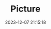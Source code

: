 ---
weight: 1
images:
- /images/edited/92.jpeg
title: Picture
date: 2023-12-07 21:15:18
tags: [luminarneo,work,ilce7m3]
---